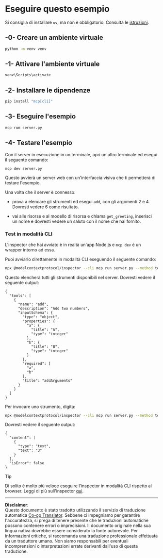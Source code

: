 <!--
CO_OP_TRANSLATOR_METADATA:
{
  "original_hash": "d4c162484df410632550a4a357d40341",
  "translation_date": "2025-09-03T16:06:29+00:00",
  "source_file": "03-GettingStarted/01-first-server/solution/python/README.md",
  "language_code": "it"
}
-->
# Eseguire questo esempio

Si consiglia di installare `uv`, ma non è obbligatorio. Consulta le [istruzioni](https://docs.astral.sh/uv/#highlights).

## -0- Creare un ambiente virtuale

```bash
python -m venv venv
```

## -1- Attivare l'ambiente virtuale

```bash
venv\Scripts\activate
```

## -2- Installare le dipendenze

```bash
pip install "mcp[cli]"
```

## -3- Eseguire l'esempio

```bash
mcp run server.py
```

## -4- Testare l'esempio

Con il server in esecuzione in un terminale, apri un altro terminale ed esegui il seguente comando:

```bash
mcp dev server.py
```

Questo avvierà un server web con un'interfaccia visiva che ti permetterà di testare l'esempio.

Una volta che il server è connesso:

- prova a elencare gli strumenti ed esegui `add`, con gli argomenti 2 e 4. Dovresti vedere 6 come risultato.

- vai alle risorse e al modello di risorsa e chiama `get_greeting`, inserisci un nome e dovresti vedere un saluto con il nome che hai fornito.

### Test in modalità CLI

L'inspector che hai avviato è in realtà un'app Node.js e `mcp dev` è un wrapper intorno ad essa.

Puoi avviarlo direttamente in modalità CLI eseguendo il seguente comando:

```bash
npx @modelcontextprotocol/inspector --cli mcp run server.py --method tools/list
```

Questo elencherà tutti gli strumenti disponibili nel server. Dovresti vedere il seguente output:

```text
{
  "tools": [
    {
      "name": "add",
      "description": "Add two numbers",
      "inputSchema": {
        "type": "object",
        "properties": {
          "a": {
            "title": "A",
            "type": "integer"
          },
          "b": {
            "title": "B",
            "type": "integer"
          }
        },
        "required": [
          "a",
          "b"
        ],
        "title": "addArguments"
      }
    }
  ]
}
```

Per invocare uno strumento, digita:

```bash
npx @modelcontextprotocol/inspector --cli mcp run server.py --method tools/call --tool-name add --tool-arg a=1 --tool-arg b=2
```

Dovresti vedere il seguente output:

```text
{
  "content": [
    {
      "type": "text",
      "text": "3"
    }
  ],
  "isError": false
}
```

> [!TIP]
> Di solito è molto più veloce eseguire l'inspector in modalità CLI rispetto al browser.
> Leggi di più sull'inspector [qui](https://github.com/modelcontextprotocol/inspector).

---

**Disclaimer**:  
Questo documento è stato tradotto utilizzando il servizio di traduzione automatica [Co-op Translator](https://github.com/Azure/co-op-translator). Sebbene ci impegniamo per garantire l'accuratezza, si prega di tenere presente che le traduzioni automatiche possono contenere errori o imprecisioni. Il documento originale nella sua lingua nativa dovrebbe essere considerato la fonte autorevole. Per informazioni critiche, si raccomanda una traduzione professionale effettuata da un traduttore umano. Non siamo responsabili per eventuali incomprensioni o interpretazioni errate derivanti dall'uso di questa traduzione.
